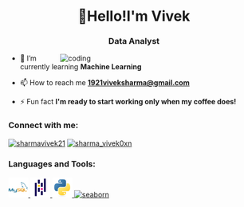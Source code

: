<h1 align="center">👋Hello!I'm Vivek</h1>
<h3 align="center">Data Analyst</h3>

<img align="right" alt="coding" width="400" src="https://i.giphy.com/media/3orif0rjs49gsPWg1y/giphy.gif">

- 🌱 I’m currently learning **Machine Learning**

- 📫 How to reach me **1921viveksharma@gmail.com**

- ⚡ Fun fact **I'm ready to start working only when my coffee does!**

<h3 align="left">Connect with me:</h3>
<p align="left">
<a href="https://linkedin.com/in/sharmavivek21" target="blank"><img align="center" src="https://raw.githubusercontent.com/rahuldkjain/github-profile-readme-generator/master/src/images/icons/Social/linked-in-alt.svg" alt="sharmavivek21" height="30" width="40" /></a>
<a href="https://instagram.com/sharma_vivek0xn" target="blank"><img align="center" src="https://raw.githubusercontent.com/rahuldkjain/github-profile-readme-generator/master/src/images/icons/Social/instagram.svg" alt="sharma_vivek0xn" height="30" width="40" /></a>
</p>

<h3 align="left">Languages and Tools:</h3>
<p align="left"> <a href="https://www.mysql.com/" target="_blank" rel="noreferrer"> <img src="https://raw.githubusercontent.com/devicons/devicon/master/icons/mysql/mysql-original-wordmark.svg" alt="mysql" width="40" height="40"/> </a> <a href="https://pandas.pydata.org/" target="_blank" rel="noreferrer"> <img src="https://raw.githubusercontent.com/devicons/devicon/2ae2a900d2f041da66e950e4d48052658d850630/icons/pandas/pandas-original.svg" alt="pandas" width="40" height="40"/> </a> <a href="https://www.python.org" target="_blank" rel="noreferrer"> <img src="https://raw.githubusercontent.com/devicons/devicon/master/icons/python/python-original.svg" alt="python" width="40" height="40"/> </a> <a href="https://seaborn.pydata.org/" target="_blank" rel="noreferrer"> <img src="https://seaborn.pydata.org/_images/logo-mark-lightbg.svg" alt="seaborn" width="40" height="40"/> </a> </p>
